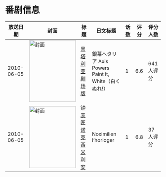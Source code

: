 # 番剧信息

|放送日期|封面|标题|日文标题|话数|评分|评分人数|
|---|---|---|---|---|---|---|
|2010-06-05|<img src="//lain.bgm.tv/pic/cover/c/67/7f/5832_7W5YQ.jpg" alt="封面" style="width:150px;height:200px;object-fit:cover;">|[黑塔利亚剧场版](https://bangumi.tv/subject/5832)|銀幕ヘタリア Axis Powers Paint it, White（白くぬれ!）|1|6.6|641人评分|
|2010-06-05|<img src="//lain.bgm.tv/pic/cover/c/ec/65/96895_graSB.jpg" alt="封面" style="width:150px;height:200px;object-fit:cover;">|[钟表匠诺克西米利安](https://bangumi.tv/subject/96895)|Noximilien l’horloger|1|6.8|37人评分|
